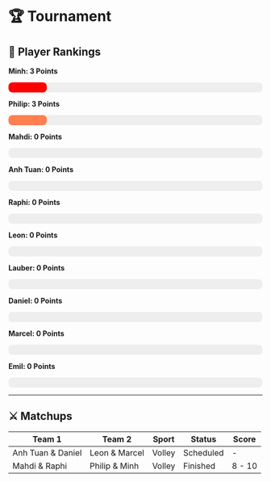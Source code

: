 # 🏆 Tournament
## 🏅 Player Rankings

**Minh: 3 Points**
<div style="background-color: #eee; border-radius: 8px; width: 100%; height: 20px;">
  <div style="width: 15.0%; background-color: red; height: 100%; border-radius: 8px;"></div>
</div>
            
**Philip: 3 Points**
<div style="background-color: #eee; border-radius: 8px; width: 100%; height: 20px;">
  <div style="width: 15.0%; background-color: coral; height: 100%; border-radius: 8px;"></div>
</div>
            
**Mahdi: 0 Points**
<div style="background-color: #eee; border-radius: 8px; width: 100%; height: 20px;">
  <div style="width: 0.0%; background-color: tomato; height: 100%; border-radius: 8px;"></div>
</div>
            
**Anh Tuan: 0 Points**
<div style="background-color: #eee; border-radius: 8px; width: 100%; height: 20px;">
  <div style="width: 0.0%; background-color: navy; height: 100%; border-radius: 8px;"></div>
</div>
            
**Raphi: 0 Points**
<div style="background-color: #eee; border-radius: 8px; width: 100%; height: 20px;">
  <div style="width: 0.0%; background-color: lime; height: 100%; border-radius: 8px;"></div>
</div>
            
**Leon: 0 Points**
<div style="background-color: #eee; border-radius: 8px; width: 100%; height: 20px;">
  <div style="width: 0.0%; background-color: skyblue; height: 100%; border-radius: 8px;"></div>
</div>
            
**Lauber: 0 Points**
<div style="background-color: #eee; border-radius: 8px; width: 100%; height: 20px;">
  <div style="width: 0.0%; background-color: orange; height: 100%; border-radius: 8px;"></div>
</div>
            
**Daniel: 0 Points**
<div style="background-color: #eee; border-radius: 8px; width: 100%; height: 20px;">
  <div style="width: 0.0%; background-color: purple; height: 100%; border-radius: 8px;"></div>
</div>
            
**Marcel: 0 Points**
<div style="background-color: #eee; border-radius: 8px; width: 100%; height: 20px;">
  <div style="width: 0.0%; background-color: seagreen; height: 100%; border-radius: 8px;"></div>
</div>
            
**Emil: 0 Points**
<div style="background-color: #eee; border-radius: 8px; width: 100%; height: 20px;">
  <div style="width: 0.0%; background-color: gold; height: 100%; border-radius: 8px;"></div>
</div>
            
---

## ⚔️ Matchups 


| Team 1                | Team 2                | Sport     | Status   | Score     |
|-----------------------|-----------------------|-----------|----------|-----------|
| Anh Tuan & Daniel     | Leon & Marcel         | Volley    | Scheduled | -         |
| Mahdi & Raphi         | Philip & Minh         | Volley    | Finished | 8 - 10    |
